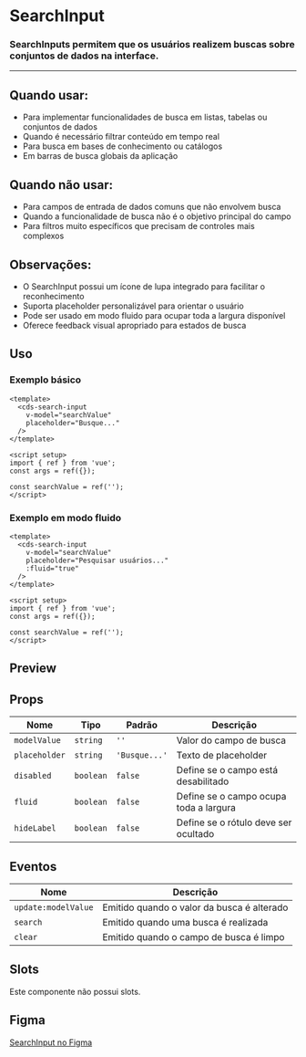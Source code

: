 # SearchInput

### SearchInputs permitem que os usuários realizem buscas sobre conjuntos de dados na interface.

---

## Quando usar:
- Para implementar funcionalidades de busca em listas, tabelas ou conjuntos de dados
- Quando é necessário filtrar conteúdo em tempo real
- Para busca em bases de conhecimento ou catálogos
- Em barras de busca globais da aplicação

## Quando não usar:
- Para campos de entrada de dados comuns que não envolvem busca
- Quando a funcionalidade de busca não é o objetivo principal do campo
- Para filtros muito específicos que precisam de controles mais complexos

## Observações:
- O SearchInput possui um ícone de lupa integrado para facilitar o reconhecimento
- Suporta placeholder personalizável para orientar o usuário
- Pode ser usado em modo fluido para ocupar toda a largura disponível
- Oferece feedback visual apropriado para estados de busca

## Uso

### Exemplo básico

```vue
<template>
  <cds-search-input
    v-model="searchValue"
    placeholder="Busque..."
  />
</template>

<script setup>
import { ref } from 'vue';
const args = ref({});

const searchValue = ref('');
</script>
```

### Exemplo em modo fluido

```vue
<template>
  <cds-search-input
    v-model="searchValue"
    placeholder="Pesquisar usuários..."
    :fluid="true"
  />
</template>

<script setup>
import { ref } from 'vue';
const args = ref({});

const searchValue = ref('');
</script>
```

## Preview

<cds-search-input placeholder="Busque..." />

## Props

| Nome | Tipo | Padrão | Descrição |
|------|------|--------|-----------|
| `modelValue` | `string` | `''` | Valor do campo de busca |
| `placeholder` | `string` | `'Busque...'` | Texto de placeholder |
| `disabled` | `boolean` | `false` | Define se o campo está desabilitado |
| `fluid` | `boolean` | `false` | Define se o campo ocupa toda a largura |
| `hideLabel` | `boolean` | `false` | Define se o rótulo deve ser ocultado |

## Eventos

| Nome | Descrição |
|------|-----------|
| `update:modelValue` | Emitido quando o valor da busca é alterado |
| `search` | Emitido quando uma busca é realizada |
| `clear` | Emitido quando o campo de busca é limpo |

## Slots

Este componente não possui slots.

## Figma

[SearchInput no Figma](https://www.figma.com/design/design-system-url)
